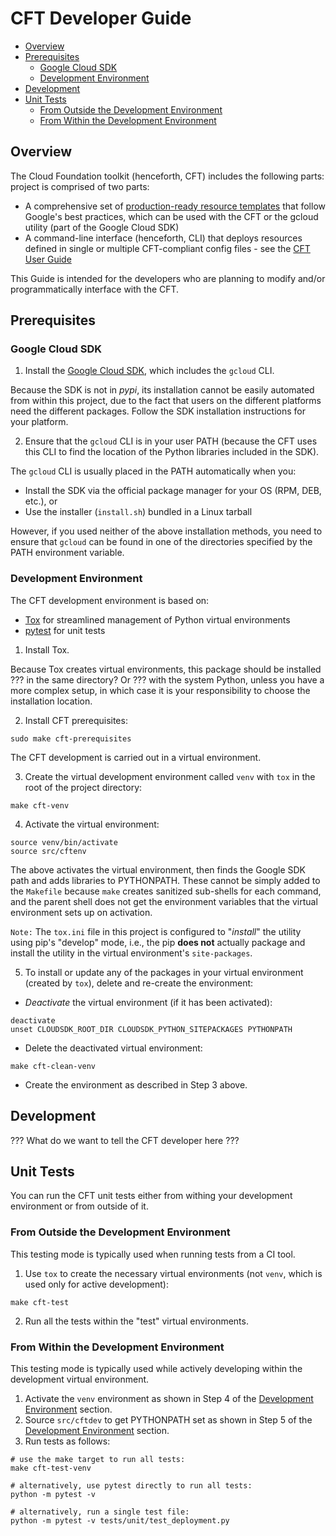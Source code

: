 # CFT Developer Guide

<!-- TOC -->

- [Overview](#overview)
- [Prerequisites](#prerequisites)
    - [Google Cloud SDK](#google-cloud-sdk)
    - [Development Environment](#development-environment)
- [Development](#development)
- [Unit Tests](#unit-tests)
    - [From Outside the Development Environment](#from-outside-the-development-environment)
    - [From Within the Development Environment](#from-within-the-development-environment)

<!-- /TOC -->

## Overview

The Cloud Foundation toolkit (henceforth, CFT) includes the following parts:
project is comprised of two parts:

- A comprehensive set of [production-ready resource templates](../templates/README.md)
  that follow Google's best practices, which can be used with the CFT or the
  gcloud utility (part of the Google Cloud SDK)
- A command-line interface (henceforth, CLI) that deploys resources defined in
  single or multiple CFT-compliant config files - see the
  [CFT User Guide](userguide.md)

This Guide is intended for the developers who are planning to modify and/or
programmatically interface with the CFT.

## Prerequisites

### Google Cloud SDK

1. Install the [Google Cloud SDK](https://cloud.google.com/sdk/), which
   includes the `gcloud` CLI.

Because the SDK is not in *pypi*, its installation cannot be easily
automated from within this project, due to the fact that users on the different
platforms need the different packages. Follow the SDK installation instructions
for your platform.

2. Ensure that the `gcloud` CLI is in your user PATH (because the CFT uses
   this CLI to find the location of the Python libraries included in the SDK).

The `gcloud` CLI is usually placed in the PATH automatically when you:

- Install the SDK via the official package manager for your OS (RPM, DEB,
  etc.), or
- Use the installer (`install.sh`) bundled in a Linux tarball

However, if you used neither of the above installation methods, you need to
ensure that `gcloud` can be found in one of the directories specified by the
PATH environment variable.

### Development Environment

The CFT development environment is based on:

- [Tox](https://tox.readthedocs.io/en/latest/index.html) for streamlined
  management of Python virtual environments
- [pytest](https://docs.pytest.org/en/latest/contents.html) for unit tests

1. Install Tox.

Because Tox creates virtual environments, this package should be installed
??? in the same directory? Or ??? with the system Python, unless you have a
more complex setup, in which case it is your responsibility to choose the
installation location.

2. Install CFT prerequisites:

```shell
sudo make cft-prerequisites
```

The CFT development is carried out in a virtual environment.

3. Create the virtual development environment called `venv` with `tox` in
   the root of the project directory:

```shell
make cft-venv
```

4. Activate the virtual environment:

```shell
source venv/bin/activate
source src/cftenv
```

The above activates the virtual environment, then finds the Google SDK path
and adds libraries to PYTHONPATH. These cannot be simply added to the
`Makefile` because `make` creates sanitized sub-shells for each command, and
the parent shell does not get the environment variables that the virtual
environment sets up on activation.

`Note:` The `tox.ini` file in this project is configured to
"*install*" the utility using pip's "develop" mode, i.e., the pip **does not**
actually package and install the utility in the virtual environment's
`site-packages`.

5. To install or update any of the packages in your virtual environment
   (created by `tox`), delete and re-create the environment:

- *Deactivate* the virtual environment (if it has been activated):

```shell
deactivate
unset CLOUDSDK_ROOT_DIR CLOUDSDK_PYTHON_SITEPACKAGES PYTHONPATH
```

- Delete the deactivated virtual environment:

```shell
make cft-clean-venv
```

- Create the environment as described in Step 3 above.

## Development

??? What do we want to tell the CFT developer here ???

## Unit Tests

You can run the CFT unit tests either from withing your development
environment or from outside of it.

### From Outside the Development Environment

This testing mode is typically used when running tests from a CI tool.

1. Use `tox` to create the necessary virtual environments (not `venv`, which
   is used only for active development):

```shell
make cft-test
```

2. Run all the tests within the "test" virtual environments.

### From Within the Development Environment

This testing mode is typically used while actively developing within the
development virtual environment.

1. Activate the `venv` environment as shown in Step 4 of the
   [Development Environment](#development-environment) section.
2. Source `src/cftdev` to get PYTHONPATH set as shown in Step 5 of the
   [Development Environment](#development-environment) section.
3. Run tests as follows:

```shell
# use the make target to run all tests:
make cft-test-venv

# alternatively, use pytest directly to run all tests:
python -m pytest -v

# alternatively, run a single test file:
python -m pytest -v tests/unit/test_deployment.py
```